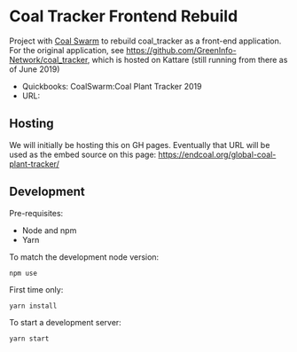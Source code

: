# Coal Tracker Frontend Rebuild
Project with [Coal Swarm](coalswarm.org) to rebuild coal_tracker as a front-end application. For the original application, see https://github.com/GreenInfo-Network/coal_tracker, which is hosted on Kattare (still running from there as of June 2019)

* Quickbooks: CoalSwarm:Coal Plant Tracker 2019
* URL: 

## Hosting

We will initially be hosting this on GH pages. Eventually that URL will be used as the embed source on this page: https://endcoal.org/global-coal-plant-tracker/

## Development

Pre-requisites:
* Node and npm
* Yarn

To match the development node version:
```
npm use
```

First time only:
```
yarn install
```

To start a development server:
```
yarn start
```
